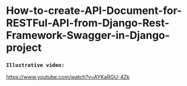 # How-to-create-API-Document-for-RESTFul-API-from-Django-Rest-Framework-Swagger-in-Django-project

### `Illustrative video:`

https://www.youtube.com/watch?v=AYKaRGU-4Zk
